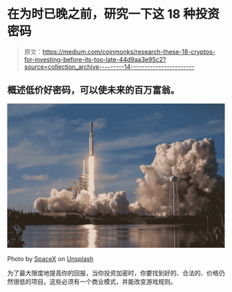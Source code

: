 # 在为时已晚之前，研究一下这 18 种投资密码

> 原文：<https://medium.com/coinmonks/research-these-18-cryptos-for-investing-before-its-too-late-44d9aa3e95c2?source=collection_archive---------14----------------------->

## 概述低价好密码，可以使未来的百万富翁。

![](img/b04a3135a637e2286160fc1529e162ad.png)

Photo by [SpaceX](https://unsplash.com/@spacex?utm_source=unsplash&utm_medium=referral&utm_content=creditCopyText) on [Unsplash](https://unsplash.com/s/photos/rocket?utm_source=unsplash&utm_medium=referral&utm_content=creditCopyText)

为了最大限度地提高你的回报，当你投资加密时，你要找到好的、合法的、价格仍然很低的项目。这些必须有一个商业模式，并能改变游戏规则。